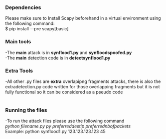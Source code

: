 ### Dependencies 
Please make sure to Install Scapy beforehand in a virtual environment using the following command: <br /> 
$ pip install --pre scapy[basic] <br />
### Main tools
-The **main** attack is in **synflood1.py** and **synfloodspoofed.py** <br />
-The **main** detection code is in **detectsynflood1.py** <br />
### Extra Tools 
-All other .py files are **extra** overlapipng fragments attacks, there is also the extradetection.py code written for those overlapping fragments but it is not fully functional so it can be considered as a pseudo code <br /> <br />
### Running the files
-To run the attack files please use the following command <br /> 
  *python filename.py py preferreddestip preferrednbofpackets* <br /> 
Example: python synflood1.py 123.123.123.123 45 
